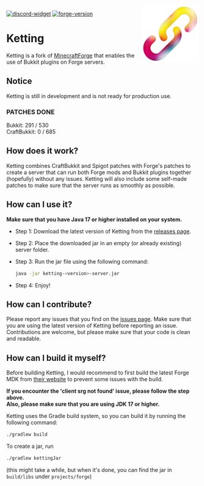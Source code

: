 [discord-widget]: https://canary.discord.com/api/guilds/1172551819138965605/widget.png
[discord-invite]: https://discord.gg/jBHZDG9WS8
[forge-version]: https://img.shields.io/badge/1.20.2--48.0.37-none?logo=data%3Aimage%2Fpng%3Bbase64%2CiVBORw0KGgoAAAANSUhEUgAAABAAAAAQCAYAAAAf8%2F9hAAAAAXNSR0IArs4c6QAAAARnQU1BAACxjwv8YQUAAAAJcEhZcwAADsMAAA7DAcdvqGQAAAAZdEVYdFNvZnR3YXJlAHBhaW50Lm5ldCA0LjAuMjCGJ1kDAAACoElEQVQ4T22SeU8aURTF%2FULGtNRWWVQY9lXABWldIDPIMgVbNgEVtaa0damiqGBdipXaJcY2ofEf4ycbTt97pVAabzK5b27u%2BZ377kwXgK77QthRy7OfXbeJM%2BttqKSXN8sdwbT%2FA0L7elmsYqrPHZmROLPh5YkV4oEBwaKuHj%2ByyJptLDoAhbq3O1V1XCVObY3FL24mfn5oRPrcwSCRfQOyNWcjVjZdCbtcdwcgXrXUspdOKbDN%2FXE9tiBJMhXHT60gUIT2dMhcDLMc3NVKQklz0QIkf5qlyEcO6Qs7yPhMJB4amDMFimQSmqNlE8SKAZFzDfxHfVILIIZ10sJ3OwIbcqSuiOjchkzNCboHev9o2YhgiUP8mxnLN24I6%2F3ghYdtQG5iUMpFBuCP9iKwLsfiLyeCp2rMnZgwX3NArGoxW1Ridl%2BBzLEVKa8KSxOqNmDdz0kFnxaLHhWEgAyZigWhHXL%2BpEDy2ozsDxv8vAzTnh7w5kcghqCaFmCT10of4iPIT2mRdPUh4HoCcVwBH%2F8Ac2kzUkEV5r3EfVSOvbAJa5NDyI0r2oDtWb1EClh%2BOoC3Pg7v%2FBw7p939yI4rsRW2Y3lKh01eh7WpIRyKZqzyjjYgPdIvlaMWRqYuG7wWryYHsRM0sFolZiPvQ3jheIwSmSBPdkByG%2FB6Wi3RYiVmRX7GiAPiUCRisii8D%2BjZNKvPBrHCW1GY0bAz6WkDCtOaSyKQFsi4K5NqNiZtehN2Y5uAShETqolhBqJXpfdPuPsuWwAaRdHSkxdc11mPqkGnyY4pyKbpl1GyJ0Pel7yqBoFcF3zqno5f%2Bd8ohYy9Sx7lzQpxo1eirluCDgt%2B%2B00p6uxttrG4F%2FA39sJGZWZMfrcp6O6%2B5kaVzXJHAOj6DeSs8qw5o8oxAAAAAElFTkSuQmCC&labelColor=4e4e4e&color=2d2d2d
[forge-commit]: https://github.com/MinecraftForge/MinecraftForge/commit/7cd8894

<img align="right" src="./assets/ketting.png?raw=true" height="150" width="150">

[![discord-widget][]][discord-invite]
[![forge-version][]][forge-commit]

# Ketting

Ketting is a fork of [MinecraftForge](https://github.com/MinecraftForge/MinecraftForge/)
that enables the use of Bukkit plugins on Forge servers.

## Notice

Ketting is still in development and is not ready for production use.

### PATCHES DONE
Bukkit: 291 / 530
<br>
CraftBukkit: 0 / 685

## How does it work?

Ketting combines CraftBukkit and Spigot patches with Forge's patches
to create a server that can run both Forge mods and Bukkit plugins together
(hopefully) without any issues. Ketting will also include some self-made patches
to make sure that the server runs as smoothly as possible.

## How can I use it?

<b>Make sure that you have Java 17 or higher installed on your system.</b>

- Step 1: Download the latest version of Ketting from the [releases page](https://github.com/kettingpowered/Ketting-1-20-x/releases).

- Step 2: Place the downloaded jar in an empty (or already existing) server folder.

- Step 3: Run the jar file using the following command:
  ```bash
  java -jar ketting-<version>-server.jar
  ```

- Step 4: Enjoy!

## How can I contribute?

Please report any issues that you find on the [issues page](https://github.com/kettingpowered/Ketting-1-20-x/issues).
Make sure that you are using the latest version of Ketting before reporting an issue.
Contributions are welcome, but please make sure that your code is clean and readable.

## How can I build it myself?

Before building Ketting, I would recommend to first build the latest
Forge MDK from [their website](https://files.minecraftforge.net/net/minecraftforge/forge/index_1.20.2.html) to prevent some issues with the build.
<br>

<b>If you encounter the 'client srg not found' issue, please follow the step above.</b>
<br>
<b>Also, please make sure that you are using JDK 17 or higher.</b>

Ketting uses the Gradle build system, so you can build it by running the following command:

```bash
./gradlew build
```
To create a jar, run

```bash
./gradlew kettingJar
```
(this might take a while, but when it's done, you can find the jar in `build/libs` under `projects/forge`)
